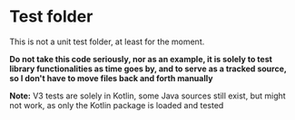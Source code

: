# Test folder

This is not a unit test folder, at least for the moment.

**Do not take this code seriously, nor as an example, it is solely to test library functionalities as time goes by, and to serve as a tracked source, so I don't have to move files back and forth manually**

**Note:** V3 tests are solely in Kotlin, some Java sources still exist, but might not work, as only the Kotlin package is loaded and tested